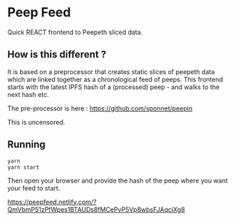 # Peep Feed

Quick REACT frontend to Peepeth sliced data.

## How is this different ?

It is based on a preprocessor that creates static slices of peepeth data which are linked together as a chronological feed of peeps.
This frontend starts with the latest IPFS hash of a (processed) peep - and walks to the next hash etc.

The pre-processor is here : https://github.com/sponnet/peepin

This is uncensored.

## Running

```
yarn
yarn start
```

Then open your browser and provide the hash of the peep where you want your feed to start.

https://peepfeed.netlify.com/?QmVbmP51zPfWpes1BTAUDs8fMCePvP5Vp8wbsFJAqcjXg8
